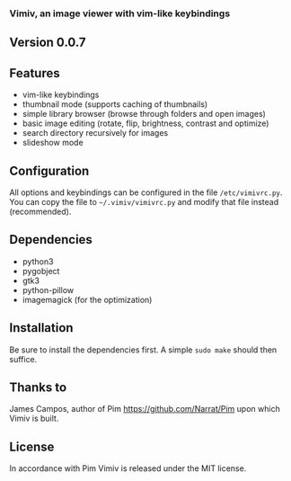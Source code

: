 ### Vimiv, an image viewer with vim-like keybindings

## Version 0.0.7

## Features
* vim-like keybindings
* thumbnail mode (supports caching of thumbnails)
* simple library browser (browse through folders and open images)
* basic image editing (rotate, flip, brightness, contrast and optimize)
* search directory recursively for images
* slideshow mode

## Configuration
All options and keybindings can be configured in the file `/etc/vimivrc.py`. You
can copy the file to `~/.vimiv/vimivrc.py` and modify that file instead
(recommended).

## Dependencies
* python3
* pygobject
* gtk3
* python-pillow
* imagemagick (for the optimization)

## Installation
Be sure to install the dependencies first. A simple `sudo make` should then
suffice.

## Thanks to
James Campos, author of Pim https://github.com/Narrat/Pim upon which Vimiv is
built.

## License
In accordance with Pim Vimiv is released under the MIT license.
